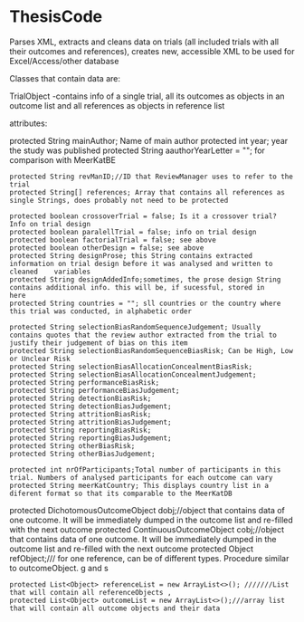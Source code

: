 # ThesisCode
Parses XML, extracts and cleans data on trials (all included trials with all their outcomes and references), creates new, accessible XML to be used for Excel/Access/other database

Classes that contain data are:

TrialObject
-contains info of a single trial, all its outcomes as objects in an outcome list and all references as objects in reference list 

attributes:

  protected String mainAuthor; Name of main author
	protected int year; year the study was published
	protected String aauthorYearLetter = ""; for comparison with MeerKatBE
	
	protected String revManID;//ID that ReviewManager uses to refer to the trial
	protected String[] references; Array that contains all references as single Strings, does probably not need to be protected

	protected boolean crossoverTrial = false; Is it a crossover trial? Info on trial design
	protected boolean paralellTrial = false; info on trial design
	protected boolean factorialTrial = false; see above
	protected boolean otherDesign = false; see above
	protected String designProse; this String contains extracted information on trial design before it was analysed and written to cleaned    variables
	protected String designAddedInfo;sometimes, the prose design String contains additional info. this will be, if sucessful, stored in     here
	protected String countries = ""; sll countries or the country where this trial was conducted, in alphabetic order
	
	protected String selectionBiasRandomSequenceJudgement; Usually contains quotes that the review author extracted from the trial to       justify their judgement of bias on this item
	protected String selectionBiasRandomSequenceBiasRisk; Can be High, Low or Unclear Risk
	protected String selectionBiasAllocationConcealmentBiasRisk;
	protected String selectionBiasAllocationConcealmentJudgement;
	protected String performanceBiasRisk;
	protected String performanceBiasJudgement;
	protected String detectionBiasRisk;
	protected String detectionBiasJudgement;
	protected String attritionBiasRisk;
	protected String attritionBiasJudgement;
	protected String reportingBiasRisk;
	protected String reportingBiasJudgement;
	protected String otherBiasRisk;
	protected String otherBiasJudgement;
	
	protected int nrOfParticipants;Total number of participants in this trial. Numbers of analysed participants for each outcome can vary
	protected String meerKatCountry; This displays country list in a diferent format so that its comparable to the MeerKatDB
  
  protected DichotomousOutcomeObject dobj;//object that contains data of one outcome. It will be immediately dumped in the outcome list   and re-filled with the next outcome
  protected ContinuousOutcomeObject cobj;//object that contains data of one outcome. It will be immediately dumped in the outcome list     and re-filled with the next outcome
  protected Object refObject;/// for one reference, can be of different types. Procedure similar to outcomeObject. g and s
	
	protected List<Object> referenceList = new ArrayList<>(); ///////List that will contain all referenceObjects , 
	protected List<Object> outcomeList = new ArrayList<>();///array list that will contain all outcome objects and their data
  
 
